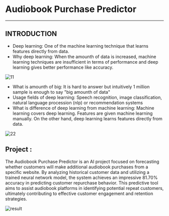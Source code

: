 # Audiobook Purchase Predictor
--------------------------------------------------------------------------------------

## INTRODUCTION
* Deep learning: One of the machine learning technique that learns features directly from data.
* Why deep learning: When the amounth of data is increased, machine learning techniques are insufficient in terms of performance and deep learning gives better performance like accuracy.
  
![11](https://github.com/ArpitaSatsangi/DL/assets/107709451/1f5673a9-d7ed-4c84-a508-0b3a3c296bfb)

* What is amounth of big: It is hard to answer but intuitively 1 million sample is enough to say "big amounth of data"
* Usage fields of deep learning: Speech recognition, image classification, natural language procession (nlp) or recommendation systems
* What is difference of deep learning from machine learning:
Machine learning covers deep learning.
Features are given machine learning manually.
On the other hand, deep learning learns features directly from data.

![22](https://github.com/ArpitaSatsangi/DL/assets/107709451/424ca67e-19dc-4215-b82d-e7a0f6971ad4)


## Project :
The Audiobook Purchase Predictor is an AI project focused on forecasting whether customers will make additional audiobook purchases from a specific website. By analyzing historical customer data and utilizing a trained neural network model, the system achieves an impressive 81.70% accuracy in predicting customer repurchase behavior. This predictive tool aims to assist audiobook platforms in identifying potential repeat customers, ultimately contributing to effective customer engagement and retention strategies.

![result](https://github.com/ArpitaSatsangi/DL/assets/107709451/fcdd90b9-ab0c-4b82-90d0-f8dd13db6e97)
